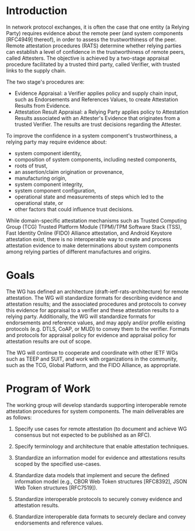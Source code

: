 Introduction
============

In network protocol exchanges, it is often the case that one entity (a Relying
Party) requires evidence about the remote peer (and system components [RFC4949]
thereof), in order to assess the trustworthiness of the peer.  Remote
attestation procedures (RATS) determine whether relying parties can establish a level of
confidence in the trustworthiness of remote peers, called Attesters. 
The objective is achieved by a two-stage appraisal procedure facilitated by a trusted third
party, called Verifier, with trusted links to the supply chain.

The two stage's procedures are:

* Evidence Appraisal: a Verifier applies policy and supply chain input, such as
Endorsements and References Values, to create Attestation Results from Evidence.
* Attestation Result Appraisal: a Relying Party applies policy to Attestation
Results associated with an Attester's Evidence that originates from a trusted Verifier.
The results are trust decisions regarding the Attester.

To improve the confidence in a system component's trustworthiness, a relying
party may require evidence about:
* system component identity,
* composition of system components, including nested components,
* roots of trust,
* an assertion/claim origination or provenance,
* manufacturing origin,
* system component integrity,
* system component configuration,
* operational state and measurements of steps which led to the operational state, or
* other factors that could influence trust decisions.

While domain-specific attestation mechanisms such as Trusted Computing Group
(TCG) Trusted Platform Module (TPM)/TPM Software Stack (TSS), Fast Identity
Online (FIDO) Alliance attestation, and Android Keystore attestation exist,
there is no interoperable way to create and process attestation evidence to
make determinations about system components among relying parties of different
manufactures and origins. 

Goals
=====

The WG has defined an architecture (draft-ietf-rats-architecture) for remote attestation.
The WG will standardize formats for describing evidence and attestation results;
and the associated procedures and protocols to convey this evidence for appraisal
to a verifier and these attestation results to a relying party.
Additionally, the WG will standardize formats for endorsements and reference values,
and may apply and/or profile existing protocols (e.g. DTLS, CoAP, or MUD) to convey them
to the verifier. Formats and protocols for appraisal policy for evidence and appraisal
policy for attestation results are out of scope.

The WG will continue to cooperate and coordinate with other IETF WGs such as
TEEP and SUIT, and work with organizations in the community, such as the TCG,
Global Platform, and the FIDO Alliance, as appropriate.

Program of Work
===============

The working group will develop standards supporting interoperable remote
attestation procedures for system components. The main deliverables are as
follows:

1. Specify use cases for remote attestation (to document and achieve WG
consensus but not expected to be published as an RFC).

2. Specify terminology and architecture that enable attestation techniques.

3. Standardize an information model for evidence and attestations results scoped by the
specified use-cases.

4. Standardize data models that implement and secure the defined information
model (e.g., CBOR Web Token structures [RFC8392], JSON Web Token structures
[RFC7519]).

5. Standardize interoperable protocols to securely convey evidence and attestation results.

6. Standardize interoperable data formats to securely declare and convey endorsements
and reference values.
